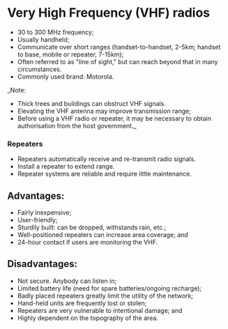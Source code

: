 [Title]: # (VHF)
[Order]: # (6)

# Very High Frequency (VHF) radios

*	30 to 300 MHz frequency; 
*	Usually handheld;
*	Communicate over short ranges (handset-to-handset, 2-5km; handset to base, mobile or repeater, 7-15km);
*	Often referred to as "line of sight," but can reach beyond that in many circumstances. 
*	Commonly used brand: Motorola.

_Note:

*	Thick trees and buildings can obstruct VHF signals. 
*	Elevating the VHF antenna may improve transmission range;
*	Before using a VHF radio or repeater, it may be necessary to obtain authorisation from the host government._

### Repeaters

*	Repeaters automatically receive and re-transmit radio signals.
*	Install a repeater to extend range. 
*	Repeater systems are reliable and require little maintenance. 

## Advantages:

*   Fairly inexpensive;
*   User-friendly;
*   Sturdily built: can be dropped, withstands rain, etc.;
*   Well-positioned repeaters can increase area coverage; and
*   24-hour contact if users are monitoring the VHF.

## Disadvantages:

*   Not secure. Anybody can listen in;
*   Limited battery life (need for spare batteries/ongoing recharge);
*   Badly placed repeaters greatly limit the utility of the network;
*   Hand-held units are frequently lost or stolen;
*   Repeaters are very vulnerable to intentional damage; and
*   Highly dependent on the topography of the area.
